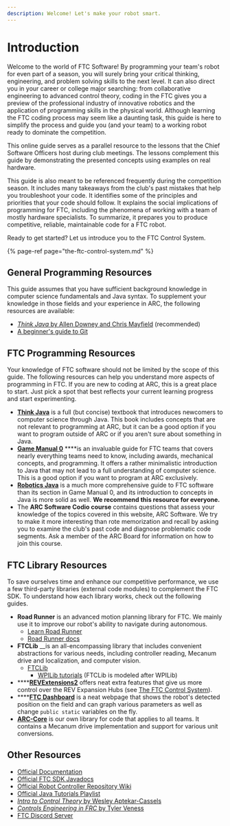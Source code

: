 ```yaml
---
description: Welcome! Let's make your robot smart.
---
```


# Introduction

Welcome to the world of FTC Software! By programming your team's robot for even part of a season, you will surely bring your critical thinking, engineering, and problem solving skills to the next level. It can also direct you in your career or college major searching: from collaborative engineering to advanced control theory, coding in the FTC gives you a preview of the professional industry of innovative robotics and the application of programming skills in the physical world. Although learning the FTC coding process may seem like a daunting task, this guide is here to simplify the process and guide you \(and your team\) to a working robot ready to dominate the competition.

This online guide serves as a parallel resource to the lessons that the Chief Software Officers host during club meetings. The lessons complement this guide by demonstrating the presented concepts using examples on real hardware.

This guide is also meant to be referenced frequently during the competition season. It includes many takeaways from the club's past mistakes that help you troubleshoot your code. It identifies some of the principles and priorities that your code should follow. It explains the social implications of programming for FTC, including the phenomena of working with a team of mostly hardware specialists. To summarize, it prepares you to produce competitive, reliable, maintainable code for a FTC robot.

Ready to get started? Let us introduce you to the FTC Control System.

{% page-ref page="the-ftc-control-system.md" %}

## General Programming Resources

This guide assumes that you have sufficient background knowledge in computer science fundamentals and Java syntax. To supplement your knowledge in those fields and your experience in ARC, the following resources are available:

* [_Think Java_ by Allen Downey and Chris Mayfield](https://books.trinket.io/thinkjava/index.html) \(recommended\)
* [A beginner's guide to Git](https://medium.com/free-code-camp/a-beginners-guide-to-git-how-to-create-your-first-github-project-c3ff53f56861)

## FTC Programming Resources

Your knowledge of FTC software should not be limited by the scope of this guide. The following resources can help you understand more aspects of programming in FTC. If you are new to coding at ARC, this is a great place to start. Just pick a spot that best reflects your current learning progress and start experimenting.

* [**Think Java**](https://books.trinket.io/thinkjava/index.html) is a full \(but concise\) textbook that introduces newcomers to computer science through Java. This book includes concepts that are not relevant to programming at ARC, but it can be a good option if you want to program outside of ARC or if you aren't sure about something in Java.
* [**Game Manual 0**](https://gm0.copperforge.cc/en/stable/docs/software/index.html) ****is an invaluable guide for FTC teams that covers nearly everything teams need to know, including awards, mechanical concepts, and programming. It offers a rather minimalistic introduction to Java that may not lead to a full understanding of computer science. This is a good option if you want to program at ARC exclusively.
* [**Robotics Java**](https://robotics-java.learnwhiledoing.org/) is a much more comprehensive guide to FTC software than its section in Game Manual 0, and its introduction to concepts in Java is more solid as well. **We recommend this resource for everyone.**
* The **ARC Software Codio course** contains questions that assess your knowledge of the topics covered in this website, ARC Software. We try to make it more interesting than rote memorization and recall by asking you to examine the club's past code and diagnose problematic code segments. Ask a member of the ARC Board for information on how to join this course.

## FTC Library Resources

To save ourselves time and enhance our competitive performance, we use a few third-party libraries \(external code modules\) to complement the FTC SDK. To understand how each library works, check out the following guides.

* **Road Runner** is an advanced motion planning library for FTC. We mainly use it to improve our robot's ability to navigate during autonomous.
  * [Learn Road Runner](https://www.learnroadrunner.com/)
  * [Road Runner docs](https://acme-robotics.gitbook.io/road-runner/)
* **FTCLib** __is an all-encompassing library that includes convenient abstractions for various needs, including controller reading, Mecanum drive and localization, and computer vision.
  * [FTCLib](https://docs.ftclib.org/ftclib/)
    * [WPILib tutorials](https://docs.wpilib.org/en/stable/docs/software/examples-tutorials/trajectory-tutorial/) \(FTCLib is modeled after WPILib\)
* \*\*\*\*[**REVExtensions2**](https://github.com/OpenFTC/RevExtensions2) offers neat extra features that give us more control over the REV Expansion Hubs \(see [The FTC Control System](the-ftc-control-system.md#rev-expansion-hub)\).
* \*\*\*\*[**FTC Dashboard**](https://github.com/acmerobotics/ftc-dashboard) is a neat webpage that shows the robot's detected position on the field and can graph various parameters as well as change `public static` variables on the fly.
* [**ARC-Core**](https://github.com/andover-robotics/arc-core) is our own library for code that applies to all teams. It contains a Mecanum drive implementation and support for various unit conversions.

## Other Resources

* [Official Documentation](https://www.firstinspires.org/resource-library/ftc/technology-information-and-resources)
* [Official FTC SDK Javadocs](https://first-tech-challenge.github.io/SkyStone/doc/javadoc/index.html)
* [Official Robot Controller Repository Wiki](https://github.com/FIRST-Tech-Challenge/SkyStone/wiki)
* [Official Java Tutorials Playlist](https://www.youtube.com/playlist?list=PLEuGrYl8iBm7wW9gyxpLDhBJAOWDZid1P)
* [_Intro to Control Theory_ by Wesley Aptekar-Cassels](https://blog.wesleyac.com/posts/intro-to-control-part-zero-whats-this)
* [_Controls Engineering in FRC_ by Tyler Veness](https://file.tavsys.net/control/state-space-guide.pdf)
* [FTC Discord Server](https://discord.gg/first-tech-challenge)

